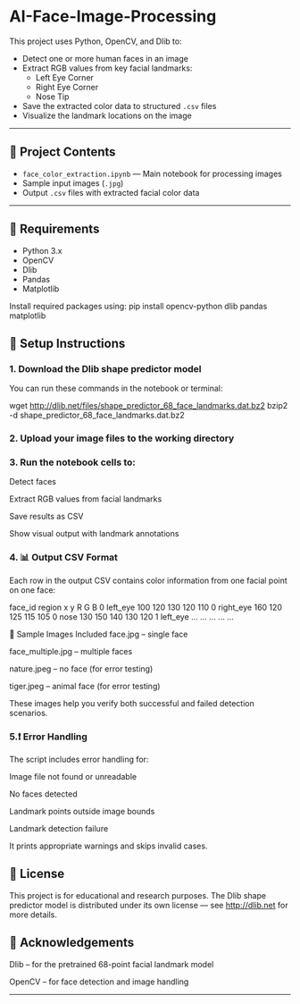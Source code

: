 # AI-Face-Image-Processing

This project uses Python, OpenCV, and Dlib to:

- Detect one or more human faces in an image
- Extract RGB values from key facial landmarks:
  - Left Eye Corner
  - Right Eye Corner
  - Nose Tip
- Save the extracted color data to structured `.csv` files
- Visualize the landmark locations on the image

---

## 📂 Project Contents

- `face_color_extraction.ipynb` — Main notebook for processing images
- Sample input images (`.jpg`)
- Output `.csv` files with extracted facial color data

---

## 🧰 Requirements

- Python 3.x
- OpenCV
- Dlib
- Pandas
- Matplotlib

Install required packages using:
pip install opencv-python dlib pandas matplotlib

## 📌 Setup Instructions
### 1. Download the Dlib shape predictor model
You can run these commands in the notebook or terminal:

wget http://dlib.net/files/shape_predictor_68_face_landmarks.dat.bz2
bzip2 -d shape_predictor_68_face_landmarks.dat.bz2

### 2. Upload your image files to the working directory

### 3. Run the notebook cells to:
  
  Detect faces
  
  Extract RGB values from facial landmarks
  
  Save results as CSV
  
  Show visual output with landmark annotations

### 4. 📊 Output CSV Format
Each row in the output CSV contains color information from one facial point on one face:

face_id	region	  x	  y  	R	  G	  B
0      	left_eye	100	120	130	120	110
0      	right_eye	160	120	125	115	105
0      	nose	    130	150	140	130	120
1      	left_eye	...	...	...	...	...

🧪 Sample Images Included
face.jpg – single face

face_multiple.jpg – multiple faces

nature.jpeg – no face (for error testing)

tiger.jpeg – animal face (for error testing)

These images help you verify both successful and failed detection scenarios.

### 5.❗ Error Handling
The script includes error handling for:

Image file not found or unreadable

No faces detected

Landmark points outside image bounds

Landmark detection failure

It prints appropriate warnings and skips invalid cases.

## 📄 License
This project is for educational and research purposes.
The Dlib shape predictor model is distributed under its own license — see http://dlib.net for more details.

## 🤝 Acknowledgements
Dlib – for the pretrained 68-point facial landmark model

OpenCV – for face detection and image handling

---
